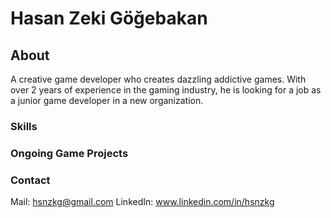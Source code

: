 # Hasan Zeki Göğebakan
## About
A creative game developer who creates dazzling addictive games.
With over 2 years of experience in the gaming industry, he is looking
for a job as a junior game developer in a new organization.
### Skills
### Ongoing Game Projects
### Contact
Mail: hsnzkg@gmail.com
LinkedIn: www.linkedin.com/in/hsnzkg


